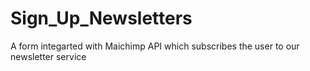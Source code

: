# Sign_Up_Newsletters
A form integarted with Maichimp API which subscribes the user to our newsletter service
